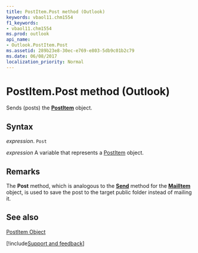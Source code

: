 ```yaml
---
title: PostItem.Post method (Outlook)
keywords: vbaol11.chm1554
f1_keywords:
- vbaol11.chm1554
ms.prod: outlook
api_name:
- Outlook.PostItem.Post
ms.assetid: 289b23e8-30ec-e769-e803-5db9c01b2c79
ms.date: 06/08/2017
localization_priority: Normal
---
```



# PostItem.Post method (Outlook)

Sends (posts) the  **[PostItem](Outlook.PostItem.md)** object.


## Syntax

_expression_. `Post`

_expression_ A variable that represents a [PostItem](Outlook.PostItem.md) object.


## Remarks

 The **Post** method, which is analogous to the **[Send](Outlook.MailItem.Send(method).md)** method for the **[MailItem](Outlook.MailItem.md)** object, is used to save the post to the target public folder instead of mailing it.


## See also


[PostItem Object](Outlook.PostItem.md)

[!include[Support and feedback](~/includes/feedback-boilerplate.md)]